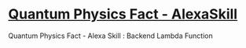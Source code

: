 # [Quantum Physics Fact - AlexaSkill](https://www.amazon.com/s_technogeek-Quantum-Physics-Facts/dp/B07NL586PR/ref=sr_1_14?s=digital-skills&ie=UTF8&qid=1549979013&sr=1-14&refinements=p_n_date%3A12113873031)

Quantum Physics Fact - Alexa Skill : Backend Lambda Function
